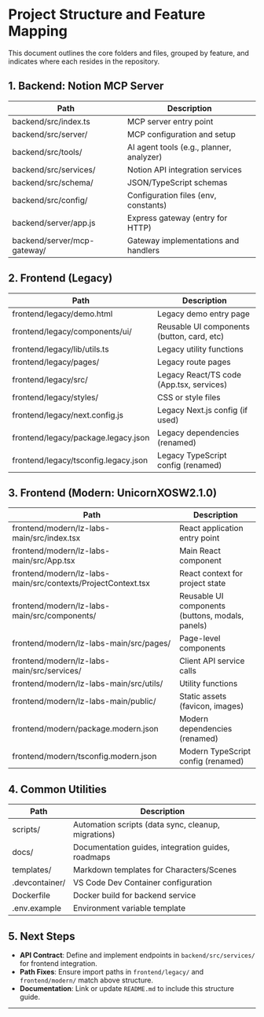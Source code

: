 # Project Structure and Feature Mapping

This document outlines the core folders and files, grouped by feature, and indicates where each resides in the repository.

## 1. Backend: Notion MCP Server

| Path                                | Description                              |
|-------------------------------------|------------------------------------------|
| backend/src/index.ts                | MCP server entry point                   |
| backend/src/server/                 | MCP configuration and setup              |
| backend/src/tools/                  | AI agent tools (e.g., planner, analyzer) |
| backend/src/services/               | Notion API integration services          |
| backend/src/schema/                 | JSON/TypeScript schemas                  |
| backend/src/config/                 | Configuration files (env, constants)     |
| backend/server/app.js               | Express gateway (entry for HTTP)         |
| backend/server/mcp-gateway/         | Gateway implementations and handlers     |

## 2. Frontend (Legacy)

| Path                                  | Description                                |
|---------------------------------------|--------------------------------------------|
| frontend/legacy/demo.html             | Legacy demo entry page                     |
| frontend/legacy/components/ui/        | Reusable UI components (button, card, etc) |
| frontend/legacy/lib/utils.ts          | Legacy utility functions                   |
| frontend/legacy/pages/                | Legacy route pages                         |
| frontend/legacy/src/                  | Legacy React/TS code (App.tsx, services)   |
| frontend/legacy/styles/               | CSS or style files                         |
| frontend/legacy/next.config.js        | Legacy Next.js config (if used)            |
| frontend/legacy/package.legacy.json   | Legacy dependencies (renamed)              |
| frontend/legacy/tsconfig.legacy.json  | Legacy TypeScript config (renamed)         |

## 3. Frontend (Modern: UnicornXOSW2.1.0)

| Path                                                | Description                                       |
|-----------------------------------------------------|---------------------------------------------------|
| frontend/modern/lz-labs-main/src/index.tsx          | React application entry point                     |
| frontend/modern/lz-labs-main/src/App.tsx            | Main React component                              |
| frontend/modern/lz-labs-main/src/contexts/ProjectContext.tsx | React context for project state           |
| frontend/modern/lz-labs-main/src/components/        | Reusable UI components (buttons, modals, panels)  |
| frontend/modern/lz-labs-main/src/pages/             | Page-level components                            |
| frontend/modern/lz-labs-main/src/services/          | Client API service calls                          |
| frontend/modern/lz-labs-main/src/utils/             | Utility functions                                 |
| frontend/modern/lz-labs-main/public/                | Static assets (favicon, images)                   |
| frontend/modern/package.modern.json                 | Modern dependencies (renamed)                     |
| frontend/modern/tsconfig.modern.json                | Modern TypeScript config (renamed)                |

## 4. Common Utilities

| Path                | Description                                                |
|---------------------|------------------------------------------------------------|
| scripts/            | Automation scripts (data sync, cleanup, migrations)        |
| docs/               | Documentation guides, integration guides, roadmaps         |
| templates/          | Markdown templates for Characters/Scenes                   |
| .devcontainer/      | VS Code Dev Container configuration                        |
| Dockerfile          | Docker build for backend service                           |
| .env.example        | Environment variable template                              |

## 5. Next Steps
- **API Contract**: Define and implement endpoints in `backend/src/services/` for frontend integration.
- **Path Fixes**: Ensure import paths in `frontend/legacy/` and `frontend/modern/` match above structure.
- **Documentation**: Link or update `README.md` to include this structure guide.

---
